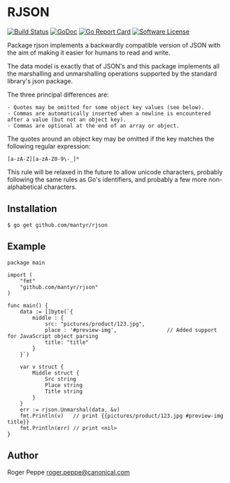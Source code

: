 # RJSON

[![Build Status](https://travis-ci.org/mantyr/rjson.svg?branch=master&v=2)][build_status]
[![GoDoc](https://godoc.org/github.com/mantyr/rjson?status.png)][godoc]
[![Go Report Card](https://goreportcard.com/badge/github.com/mantyr/rjson?v=4)][goreport]
[![Software License](https://img.shields.io/badge/license-BSD-brightgreen.svg)](LICENSE)

Package rjson implements a backwardly compatible version of JSON with the aim of making it easier for humans to read and write.

The data model is exactly that of JSON's and this package implements all the marshalling and unmarshalling operations supported by the standard library's json package.

The three principal differences are:

    - Quotes may be omitted for some object key values (see below).
    - Commas are automatically inserted when a newline is encountered after a value (but not an object key).
    - Commas are optional at the end of an array or object.

The quotes around an object key may be omitted if the key matches the following regular expression:

    [a-zA-Z][a-zA-Z0-9\-_]*

This rule will be relaxed in the future to allow unicode characters, probably following the same rules as Go's identifiers, and probably a few more non-alphabetical characters.


## Installation

    $ go get github.com/mantyr/rjson

## Example

    package main

    import (
        "fmt"
        "github.com/mantyr/rjson"
    )

    func main() {
        data := []byte(`{
            middle : {
                src: "pictures/product/123.jpg",
                place : '#preview-img',                // Added support for JavaScript object parsing
                title: "title"
            }
        }`)

        var v struct {
            Middle struct {
                Src string
                Place string
                Title string
            }
        }
        err := rjson.Unmarshal(data, &v)
        fmt.Println(v)   // print {{pictures/product/123.jpg #preview-img title}}
        fmt.Println(err) // print <nil>
    }
## Author

Roger Peppe <roger.peppe@canonical.com>


[build_status]: https://travis-ci.org/mantyr/rjson
[godoc]:        http://godoc.org/github.com/mantyr/rjson
[goreport]:     https://goreportcard.com/report/github.com/mantyr/rjson
